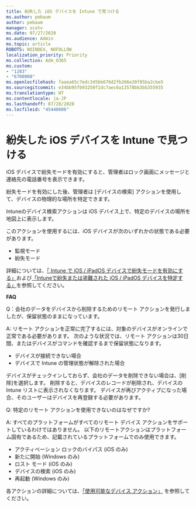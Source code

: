 ```yaml
---
title: 紛失した iOS デバイスを Intune で見つける
ms.author: pebaum
author: pebaum
manager: scotv
ms.date: 07/27/2020
ms.audience: Admin
ms.topic: article
ROBOTS: NOINDEX, NOFOLLOW
localization_priority: Priority
ms.collection: Adm_O365
ms.custom:
- "1283"
- "6700008"
ms.openlocfilehash: faaea65c7edc345bb676d2fb266e20f85ba2cbe5
ms.sourcegitcommit: e34bb95fb93250f1dc7aec6a13578bb3bb355935
ms.translationtype: HT
ms.contentlocale: ja-JP
ms.lasthandoff: 07/28/2020
ms.locfileid: "45440606"
---
```

# <a name="locating-lost-ios-devices-with-intune"></a>紛失した iOS デバイスを Intune で見つける

iOS デバイスで紛失モードを有効にすると、管理者はロック画面にメッセージと連絡先の電話番号を表示できます。

紛失モードを有効にした後、管理者は [デバイスの検索] アクションを使用して、デバイスの物理的な場所を特定できます。

Intuneのデバイス検索アクションは iOS デバイス上で、特定のデバイスの場所を地図上に表示します。

このアクションを使用するには、iOS デバイスが次のいずれかの状態である必要があります。

- 監視モード
- 紛失モード

詳細については、[「 Intune で iOS / iPadOS デバイスで紛失モードを有効にする」](https://docs.microsoft.com/intune/device-lost-mode)および[「Intuneで紛失または盗難された iOS / iPadOS デバイスを特定する」](https://docs.microsoft.com/intune/device-locate)を参照してください。

**FAQ**

Q：会社のデータをデバイスから削除するためのリモート アクションを発行しましたが、保留状態のままになっています。

A: リモート アクションを正常に完了するには、対象のデバイスがオンラインで正常である必要があります。 次のような状況では、リモート アクションは30日間、またはデバイスがコマンドを確認するまで保留状態になります。

- デバイスが接続できない場合
- デバイスで Intune の管理状態が解除された場合

デバイスがチェックインしておらず、会社のデータを削除できない場合は、[削除]を選択します。 削除すると、デバイスのレコードが削除され、デバイスの Intune リストに表示されなくなります。 デバイスが再びアクティブになった場合、そのユーザーはデバイスを再登録する必要があります。

Q: 特定のリモート アクションを使用できないのはなぜですか?

A: すべてのプラットフォームがすべてのリモート デバイス アクションをサポートしているわけではありません。 以下のリモートアクションはプラットフォーム固有であるため、記載されているプラットフォームでのみ使用できます。

- アクティベーション ロックのバイパス (iOS のみ)
- 新たに開始 (Windows のみ)
- ロスト モード (iOS のみ)
- デバイスの検索 (iOS のみ)
- 再起動 (Windows のみ)

各アクションの詳細については、[「使用可能なデバイス アクション」](https://docs.microsoft.com/intune/device-management#available-device-actions) を参照してください。